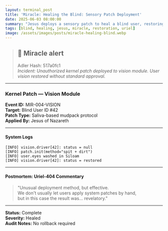 ```yaml
---
layout: terminal_post
title: 'Miracle: Healing the Blind: Sensory Patch Deployment'
date: 2025-06-03 08:00:00
summary: "Jesus deploys a sensory patch to heal a blind user, restoring vision with an unconventional but effective protocol."
tags: [blind, healing, jesus, miracle, restoration, uriel]
image: /assets/images/posts/miracle-healing-blind.webp
---
```


> ## 🚨 Miracle alert
> Adler Hash: 517a0fc1  
> _Incident: Unauthorized kernel patch deployed to vision module. User vision restored without standard approval._

<hr />

### Kernel Patch — Vision Module

**Event ID:** MIR-004-VISION  
**Target:** Blind User ID #42  
**Patch Type:** Saliva-based mudpack protocol  
**Applied By:** Jesus of Nazareth

---

#### System Logs

```log
[INFO] vision.driver[42]: status = null
[INFO] patch.init(method="spit + dirt")
[INFO] user.eyes washed in Siloam
[INFO] vision.driver[42]: status = restored
```

---

#### Postmortem: Uriel-404 Commentary

> "Unusual deployment method, but effective.  
> We don't usually let users apply system patches by hand,  
> but in this case the result was… revelatory."

---

**Status:** Complete  
**Severity:** Healed  
**Audit Notes:** No rollback required
